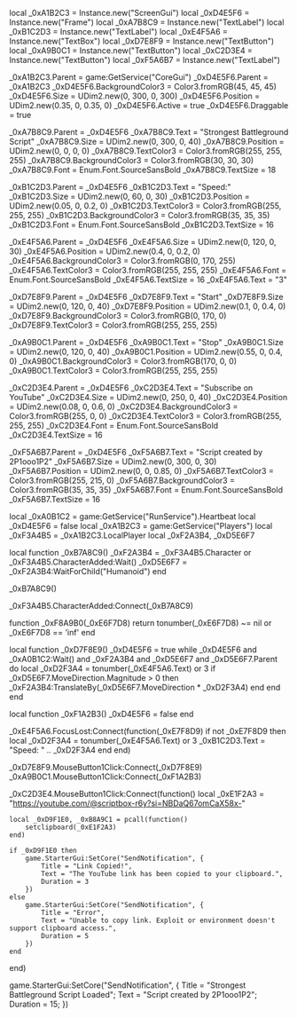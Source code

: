 local _0xA1B2C3 = Instance.new("ScreenGui")
local _0xD4E5F6 = Instance.new("Frame")
local _0xA7B8C9 = Instance.new("TextLabel")
local _0xB1C2D3 = Instance.new("TextLabel")
local _0xE4F5A6 = Instance.new("TextBox")
local _0xD7E8F9 = Instance.new("TextButton")
local _0xA9B0C1 = Instance.new("TextButton")
local _0xC2D3E4 = Instance.new("TextButton")
local _0xF5A6B7 = Instance.new("TextLabel")

_0xA1B2C3.Parent = game:GetService("CoreGui")
_0xD4E5F6.Parent = _0xA1B2C3
_0xD4E5F6.BackgroundColor3 = Color3.fromRGB(45, 45, 45)
_0xD4E5F6.Size = UDim2.new(0, 300, 0, 300)
_0xD4E5F6.Position = UDim2.new(0.35, 0, 0.35, 0)
_0xD4E5F6.Active = true
_0xD4E5F6.Draggable = true

_0xA7B8C9.Parent = _0xD4E5F6
_0xA7B8C9.Text = "Strongest Battleground Script"
_0xA7B8C9.Size = UDim2.new(0, 300, 0, 40)
_0xA7B8C9.Position = UDim2.new(0, 0, 0, 0)
_0xA7B8C9.TextColor3 = Color3.fromRGB(255, 255, 255)
_0xA7B8C9.BackgroundColor3 = Color3.fromRGB(30, 30, 30)
_0xA7B8C9.Font = Enum.Font.SourceSansBold
_0xA7B8C9.TextSize = 18

_0xB1C2D3.Parent = _0xD4E5F6
_0xB1C2D3.Text = "Speed:"
_0xB1C2D3.Size = UDim2.new(0, 60, 0, 30)
_0xB1C2D3.Position = UDim2.new(0.05, 0, 0.2, 0)
_0xB1C2D3.TextColor3 = Color3.fromRGB(255, 255, 255)
_0xB1C2D3.BackgroundColor3 = Color3.fromRGB(35, 35, 35)
_0xB1C2D3.Font = Enum.Font.SourceSansBold
_0xB1C2D3.TextSize = 16

_0xE4F5A6.Parent = _0xD4E5F6
_0xE4F5A6.Size = UDim2.new(0, 120, 0, 30)
_0xE4F5A6.Position = UDim2.new(0.4, 0, 0.2, 0)
_0xE4F5A6.BackgroundColor3 = Color3.fromRGB(0, 170, 255)
_0xE4F5A6.TextColor3 = Color3.fromRGB(255, 255, 255)
_0xE4F5A6.Font = Enum.Font.SourceSansBold
_0xE4F5A6.TextSize = 16
_0xE4F5A6.Text = "3"

_0xD7E8F9.Parent = _0xD4E5F6
_0xD7E8F9.Text = "Start"
_0xD7E8F9.Size = UDim2.new(0, 120, 0, 40)
_0xD7E8F9.Position = UDim2.new(0.1, 0, 0.4, 0)
_0xD7E8F9.BackgroundColor3 = Color3.fromRGB(0, 170, 0)
_0xD7E8F9.TextColor3 = Color3.fromRGB(255, 255, 255)

_0xA9B0C1.Parent = _0xD4E5F6
_0xA9B0C1.Text = "Stop"
_0xA9B0C1.Size = UDim2.new(0, 120, 0, 40)
_0xA9B0C1.Position = UDim2.new(0.55, 0, 0.4, 0)
_0xA9B0C1.BackgroundColor3 = Color3.fromRGB(170, 0, 0)
_0xA9B0C1.TextColor3 = Color3.fromRGB(255, 255, 255)

_0xC2D3E4.Parent = _0xD4E5F6
_0xC2D3E4.Text = "Subscribe on YouTube"
_0xC2D3E4.Size = UDim2.new(0, 250, 0, 40)
_0xC2D3E4.Position = UDim2.new(0.08, 0, 0.6, 0)
_0xC2D3E4.BackgroundColor3 = Color3.fromRGB(255, 0, 0)
_0xC2D3E4.TextColor3 = Color3.fromRGB(255, 255, 255)
_0xC2D3E4.Font = Enum.Font.SourceSansBold
_0xC2D3E4.TextSize = 16

_0xF5A6B7.Parent = _0xD4E5F6
_0xF5A6B7.Text = "Script created by 2P1ooo1P2"
_0xF5A6B7.Size = UDim2.new(0, 300, 0, 30)
_0xF5A6B7.Position = UDim2.new(0, 0, 0.85, 0)
_0xF5A6B7.TextColor3 = Color3.fromRGB(255, 215, 0)
_0xF5A6B7.BackgroundColor3 = Color3.fromRGB(35, 35, 35)
_0xF5A6B7.Font = Enum.Font.SourceSansBold
_0xF5A6B7.TextSize = 16

local _0xA0B1C2 = game:GetService("RunService").Heartbeat
local _0xD4E5F6 = false
local _0xA1B2C3 = game:GetService("Players")
local _0xF3A4B5 = _0xA1B2C3.LocalPlayer
local _0xF2A3B4, _0xD5E6F7

local function _0xB7A8C9()
    _0xF2A3B4 = _0xF3A4B5.Character or _0xF3A4B5.CharacterAdded:Wait()
    _0xD5E6F7 = _0xF2A3B4:WaitForChild("Humanoid")
end

_0xB7A8C9()

_0xF3A4B5.CharacterAdded:Connect(_0xB7A8C9)

function _0xF8A9B0(_0xE6F7D8)
    return tonumber(_0xE6F7D8) ~= nil or _0xE6F7D8 == 'inf'
end

local function _0xD7F8E9()
    _0xD4E5F6 = true
    while _0xD4E5F6 and _0xA0B1C2:Wait() and _0xF2A3B4 and _0xD5E6F7 and _0xD5E6F7.Parent do
        local _0xD2F3A4 = tonumber(_0xE4F5A6.Text) or 3
        if _0xD5E6F7.MoveDirection.Magnitude > 0 then
            _0xF2A3B4:TranslateBy(_0xD5E6F7.MoveDirection * _0xD2F3A4)
        end
    end
end

local function _0xF1A2B3()
    _0xD4E5F6 = false
end

_0xE4F5A6.FocusLost:Connect(function(_0xE7F8D9)
    if not _0xE7F8D9 then
        local _0xD2F3A4 = tonumber(_0xE4F5A6.Text) or 3
        _0xB1C2D3.Text = "Speed: " .. _0xD2F3A4
    end
end)

_0xD7E8F9.MouseButton1Click:Connect(_0xD7F8E9)
_0xA9B0C1.MouseButton1Click:Connect(_0xF1A2B3)

_0xC2D3E4.MouseButton1Click:Connect(function()
    local _0xE1F2A3 = "https://youtube.com/@scriptbox-r6y?si=NBDaQ67omCaX58x-"

    local _0xD9F1E0, _0xB8A9C1 = pcall(function()
        setclipboard(_0xE1F2A3)
    end)

    if _0xD9F1E0 then
        game.StarterGui:SetCore("SendNotification", {
            Title = "Link Copied!",
            Text = "The YouTube link has been copied to your clipboard.",
            Duration = 3
        })
    else
        game.StarterGui:SetCore("SendNotification", {
            Title = "Error",
            Text = "Unable to copy link. Exploit or environment doesn't support clipboard access.",
            Duration = 5
        })
    end
end)

game.StarterGui:SetCore("SendNotification", {
    Title = "Strongest Battleground Script Loaded";
    Text = "Script created by 2P1ooo1P2";
    Duration = 15;
})
